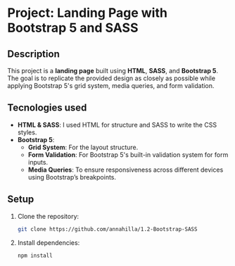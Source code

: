 # Project: Landing Page with Bootstrap 5 and SASS

## Description

This project is a **landing page** built using **HTML**, **SASS**, and **Bootstrap 5**. The goal is to replicate the provided design as closely as possible while applying Bootstrap 5's grid system, media queries, and form validation.

## Tecnologies used

- **HTML & SASS**: I used HTML for structure and SASS to write the CSS styles.
- **Bootstrap 5**:
  - **Grid System**: For the layout structure.
  - **Form Validation**: For Bootstrap 5's built-in validation system for form inputs.
  - **Media Queries**: To ensure responsiveness across different devices using Bootstrap’s breakpoints.

## Setup

1. Clone the repository:

   ```bash
   git clone https://github.com/annahilla/1.2-Bootstrap-SASS
   ```

2. Install dependencies:

   ```bash
   npm install
   ```
